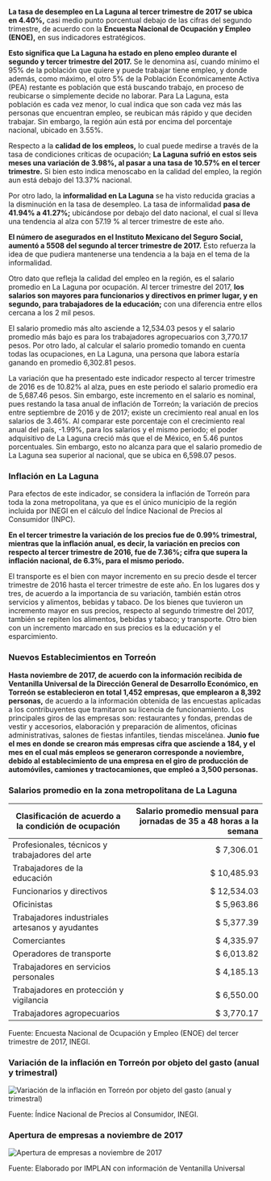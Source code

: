 
**La tasa de desempleo en La Laguna al tercer trimestre de 2017 se ubica en 4.40%,** casi medio punto porcentual debajo de las cifras del segundo trimestre, de acuerdo con la **Encuesta Nacional de Ocupación y Empleo (ENOE),** en sus indicadores estratégicos.

**Esto significa que La Laguna ha estado en pleno empleo durante el segundo y tercer trimestre del 2017.** Se le denomina así, cuando mínimo el 95% de la población que quiere y puede trabajar tiene empleo, y donde además, como máximo, el otro 5% de la Población Económicamente Activa  (PEA) restante es población que está buscando trabajo, en proceso de reubicarse o simplemente decide no laborar. Para La Laguna, esta población es cada vez menor, lo cual indica que son cada vez más las personas que encuentran empleo, se reubican más rápido y que deciden trabajar. Sin embargo, la región aún está por encima del porcentaje nacional, ubicado en 3.55%.

Respecto a la **calidad de los empleos,** lo cual puede medirse a través de la tasa de condiciones críticas de ocupación; **La Laguna sufrió en estos seis meses una variación de 3.98%, al pasar a una tasa de 10.57% en el tercer trimestre.** Si bien esto indica menoscabo en la calidad del empleo, la región aun está debajo del 13.37% nacional.

Por otro lado, la **informalidad en La Laguna** se ha visto reducida gracias a la disminución en la tasa de desempleo. La tasa de informalidad **pasa de 41.94% a 41.27%;** ubicándose por debajo del dato nacional, el cual sí lleva una tendencia al alza con 57.19 % al tercer trimestre de este año.

**El número de asegurados en el Instituto Mexicano del Seguro Social, aumentó a 5508 del segundo al tercer trimestre de 2017.** Esto refuerza la idea de que pudiera mantenerse una tendencia a la baja en el tema de la informalidad.

Otro dato que refleja la calidad del empleo en la región, es el salario promedio en La Laguna por ocupación. Al tercer trimestre del 2017, **los salarios son mayores para funcionarios y directivos en primer lugar, y en segundo, para trabajadores de la educación;** con una diferencia entre ellos cercana a los 2 mil pesos.

El salario promedio más alto asciende a 12,534.03 pesos y el salario promedio más bajo es para los trabajadores agropecuarios con 3,770.17 pesos. Por otro lado, al calcular el salario promedio tomando en cuenta todas las ocupaciones, en La Laguna, una persona que labora estaría ganando en promedio 6,302.81 pesos.

La variación que ha presentado este indicador respecto al tercer trimestre de 2016 es de 10.82% al alza, pues en este periodo el salario promedio era de 5,687.46 pesos. Sin embargo, este incremento en el salario es nominal, pues restando la tasa anual de inflación de Torreón; la variación de precios entre septiembre de 2016 y de 2017; existe un crecimiento real anual en los salarios de 3.46%. Al comparar este porcentaje con el crecimiento real anual del país, -1.99%, para los salarios y el mismo periodo; el poder adquisitivo de La Laguna creció más que el de México, en 5.46 puntos porcentuales. Sin embargo, esto no alcanza para que el salario promedio de La Laguna sea superior al nacional, que se ubica en 6,598.07 pesos.

### Inflación en La Laguna

Para efectos de este indicador, se considera la inflación de Torreón para toda la zona metropolitana, ya que es el único municipio de la región incluida por INEGI en el cálculo del Índice Nacional de Precios al Consumidor (INPC).

**En el tercer trimestre la variación de los precios fue de 0.99% trimestral, mientras que la inflación anual, es decir, la variación en precios con respecto al tercer trimestre de 2016, fue de 7.36%; cifra que supera la inflación nacional, de 6.3%, para el mismo periodo.**

El transporte es el bien con mayor incremento en su precio desde el tercer trimestre de 2016 hasta el tercer trimestre de este año. En los lugares dos y tres, de acuerdo a la importancia de su variación,  también están otros servicios y alimentos, bebidas y tabaco. De los bienes que tuvieron un incremento mayor en sus precios, respecto al segundo trimestre del 2017, también se repiten los alimentos, bebidas y tabaco; y transporte. Otro bien con un incremento marcado en sus precios es la educación y el esparcimiento.

### Nuevos Establecimientos en Torreón

**Hasta noviembre de 2017, de acuerdo con la información recibida de Ventanilla Universal de la Dirección General de Desarrollo Económico, en Torreón se establecieron en total 1,452 empresas, que emplearon a 8,392 personas,** de acuerdo a la información obtenida de las encuestas aplicadas a los contribuyentes que tramitaron su licencia de funcionamiento. Los principales giros de las empresas son: restaurantes y fondas, prendas de vestir y accesorios, elaboración y preparación de alimentos, oficinas administrativas, salones de fiestas infantiles, tiendas miscelánea. **Junio fue el mes en donde se crearon más empresas cifra que asciende a 184, y el mes en el cual más empleos se generaron corresponde a noviembre, debido al establecimiento de una empresa en el giro de producción de automóviles, camiones y tractocamiones, que empleó a 3,500 personas.**

### Salarios promedio en la zona metropolitana de La Laguna

Clasificación de acuerdo a la condición de ocupación | Salario promedio mensual para jornadas de 35 a 48 horas a la semana
-----------------------------------------------------|--------------------------------------------------------------------:
Profesionales, técnicos y trabajadores del arte      |                                                         $  7,306.01
Trabajadores de la educación                         |                                                         $ 10,485.93
Funcionarios y directivos                            |                                                         $ 12,534.03
Oficinistas                                          |                                                         $  5,963.86
Trabajadores industriales artesanos y ayudantes      |                                                         $  5,377.39
Comerciantes                                         |                                                         $  4,335.97
Operadores de transporte                             |                                                         $  6,013.82
Trabajadores en servicios personales                 |                                                         $  4,185.13
Trabajadores en protección y vigilancia              |                                                         $  6,550.00
Trabajadores agropecuarios                           |                                                         $  3,770.17

Fuente: Encuesta Nacional de Ocupación y Empleo (ENOE) del tercer trimestre de 2017, INEGI.

### Variación de la inflación en Torreón por objeto del gasto (anual y trimestral)

<img class="img-responsive" src="balance-economico-2017/variacion-inflacion-torreon.png" alt="Variación de la inflación en Torreón por objeto del gasto (anual y trimestral)">

Fuente: Índice Nacional de Precios al Consumidor, INEGI.

### Apertura de empresas a noviembre de 2017

<img class="img-responsive" src="balance-economico-2017/apertura-empresas-noviembre-2017.png" alt="Apertura de empresas a noviembre de 2017">

Fuente: Elaborado por IMPLAN con información de Ventanilla Universal
